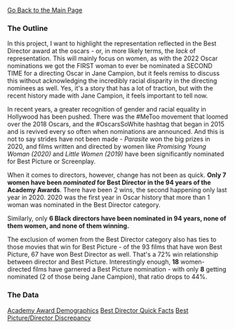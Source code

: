 [Go Back to the Main Page](https://delsears.github.io/cmustudent-repository/) 

### The Outline
In this project, I want to highlight the representation reflected in the Best Director award at the oscars - or, in more likely terms, the *lack* of representation. This will mainly focus on women, as with the 2022 Oscar nominations we got the FIRST woman to ever be nominated a SECOND TIME for a directing Oscar in Jane Campion, but it feels remiss to discuss this without acknowledging the incredibly racial disparity in the directing nominees as well. Yes, it's a story that has a lot of traction, but with the recent history made with Jane Campion, it feels important to tell now. 

In recent years, a greater recognition of gender and racial equality in Hollywood has been pushed. There was the #MeToo movement that loomed over the 2018 Oscars, and the #OscarsSoWhite hashtag that began in 2015 and is revived every so often when nominations are announced. And this is not to say strides have not been made - _Parasite_ won the big prizes in 2020, and films written and directed by women like _Promising Young Woman (2020)_ and _Little Women (2019)_ have been significantly nominated for Best Picture or Screenplay. 

When it comes to directors, however, change has not been as quick. **Only 7 women have been *nominated* for Best Director in the 94 years of the Academy Awards**. There have been 2 wins, the second happening only last year in 2020. 2020 was the first year in Oscar history that more than 1 woman was nominated in the Best Director category. 

Similarly, only **6 Black directors have been nominated in 94 years, none of them women, and none of them winning.** 

The exclusion of women from the Best Director category also has ties to those movies that win for Best Picture - of the 93 films that have won Best Picture, 67 have won Best Director as well. That's a 72% win relationship between director and Best Picture. Interestingly enough, **18** women-directed films have garnered a Best Picture nomination - with only **8** getting nominated (2 of those being Jane Campion), that ratio drops to 44%. 


### The Data
[Academy Award Demographics](https://data.world/crowdflower/academy-awards-demographics) 
[Best Director Quick Facts](https://www.filmsite.org/bestdirs1.html) 
[Best Picture/Director Discrepancy](https://web.archive.org/web/20120113073946/http://awardsdatabase.oscars.org/ampas_awards/help/statistics/bestpixdirdiff.html) 
